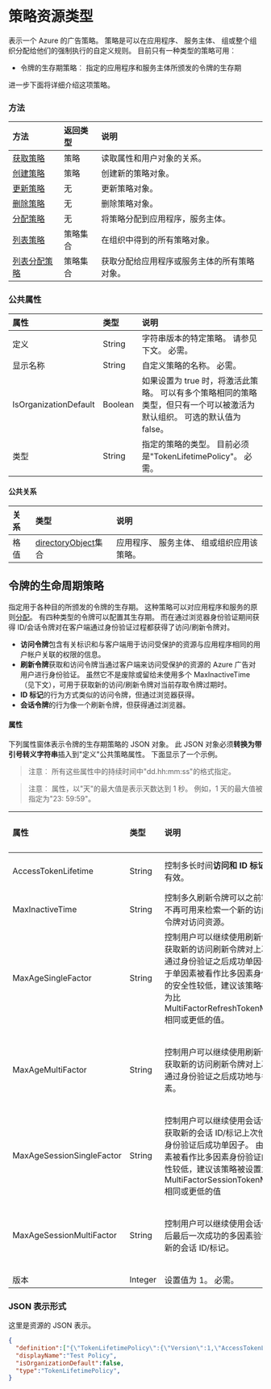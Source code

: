 # <a name="policy-resource-type"></a>策略资源类型

表示一个 Azure 的广告策略。 策略是可以在应用程序、 服务主体、 组或整个组织分配给他们的强制执行的自定义规则。 目前只有一种类型的策略可用︰
- 令牌的生存期策略︰ 指定的应用程序和服务主体所颁发的令牌的生存期

进一步下面将详细介绍这项策略。

### <a name="methods"></a>方法
| 方法       | 返回类型  |说明|
|:---------------|:--------|:----------|
| [获取策略](../api/policy_get.md) |策略|读取属性和用户对象的关系。|
|[创建策略](../api/policy_post.md)|策略|创建新的策略对象。|
|[更新策略](../api/policy_update.md)|无|更新策略对象。|
|[删除策略](../api/policy_delete.md)|无|删除策略对象。|
|[分配策略](../api/policy_assign.md)|无|将策略分配到应用程序，服务主体。|
|[列表策略](../api/policy_list.md)|策略集合|在组织中得到的所有策略对象。|
|[列表分配策略](../api/policy_list_assigned.md)|策略集合|获取分配给应用程序或服务主体的所有策略对象。|


### <a name="common-properties"></a>公共属性
| 属性     | 类型   |说明|
|:---------------|:--------|:----------|
|定义|String|字符串版本的特定策略。 请参见下文。 必需。|
|显示名称|String|自定义策略的名称。 必需。|
|IsOrganizationDefault|Boolean|如果设置为 true 时，将激活此策略。 可以有多个策略相同的策略类型，但只有一个可以被激活为默认组织。 可选的默认值为 false。|
|类型|String|指定的策略的类型。 目前必须是"TokenLifetimePolicy"。 必需。|

#### <a name="common-relationships"></a>公共关系
|关系|类型|说明|
|:-------------|:-----------|:-----------|
|格值|[directoryObject](../resources/directoryObject.md)集合|应用程序、 服务主体、 组或组织应用该策略。|

## <a name="token-lifetime-policy"></a>令牌的生命周期策略
指定用于各种目的所颁发的令牌的生存期。 这种策略可以对应用程序和服务的原则[分配](../api/policy_assign.md)。 有四种类型的令牌可以配置其生存期。 而在通过浏览器身份验证期间获得 ID/会话令牌对在客户端通过身份验证过程都获得了访问/刷新令牌对。

- **访问令牌**包含有关标识和与客户端用于访问受保护的资源与应用程序相同的用户帐户关联的权限的信息。
- **刷新令牌**获取和访问令牌当通过客户端来访问受保护的资源的 Azure 广告对用户进行身份验证。 虽然它不是废除或留给未使用多个 MaxInactiveTime （见下文），可用于获取新的访问/刷新令牌对当前存取令牌过期时。
- **ID 标记**的行为方式类似的访问令牌，但通过浏览器获得。
- **会话令牌**的行为像一个刷新令牌，但获得通过浏览器。

#### <a name="properties"></a>属性
下列属性窗体表示令牌的生存期策略的 JSON 对象。 此 JSON 对象必须**转换为带引号转义字符串**插入到"定义"公共策略属性。 下面显示了一个示例。

>注意︰ 所有这些属性中的持续时间中"dd.hh:mm:ss"的格式指定。

>注意︰ 属性，以"天"的最大值是表示天数达到 1 秒。 例如，1 天的最大值被指定为"23: 59:59"。

| 属性     | 类型   |说明| 最小值 | 最大值 | 默认值|
|:---------------|:--------|:----------|:--------|:--------|:----|
|AccessTokenLifetime|String|控制多长时间**访问和 ID 标记**被视为有效。|10 分钟|1 天|1 小时|
|MaxInactiveTime|String|控制多久刷新令牌可以之前客户端不再可用来检索一个新的访问/刷新令牌对访问资源。|10 分钟|90 天|14 天|
|MaxAgeSingleFactor|String|控制用户可以继续使用刷新令牌来获取新的访问刷新令牌对上次他们通过身份验证之后成功单因子。 由于单因素被看作比多因素身份验证的安全性较低，建议该策略被设置为比 MultiFactorRefreshTokenMaxAge 相同或更低的值。|10 分钟|直到被吊销|365 天或直到吊销|
|MaxAgeMultiFactor|String|控制用户可以继续使用刷新令牌来获取新的访问刷新令牌对上次他们通过身份验证之后成功地与多因素。|10 分钟|直到被吊销|365 天或直到吊销|
|MaxAgeSessionSingleFactor|String|控制用户可以继续使用会话令牌来获取新的会话 ID/标记上次他们通过身份验证后成功单因子。 由于单因素被看作比多因素身份验证的安全性较低，建议该策略被设置为比 MultiFactorSessionTokenMaxAge 相同或更低的值|10 分钟|直到被吊销|365 或直至吊销|
|MaxAgeSessionMultiFactor|String|控制用户可以继续使用会话令牌之后最后一次成功的多因素验证获取新的会话 ID/标记。|10 分钟|直到被吊销|365 或直至吊销|
|版本|Integer|设置值为 1。 必需。|无|无|无|

### <a name="json-representation"></a>JSON 表示形式

这里是资源的 JSON 表示。

```json
{
  "definition":["{\"TokenLifetimePolicy\":{\"Version\":1,\"AccessTokenLifetime\":\"8:00:00\",\"MaxInactiveTime\":\"20:00:00\",}}"],
  "displayName":"Test Policy",
  "isOrganizationDefault":false,
  "type":"TokenLifetimePolicy",
}
```
